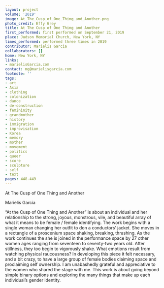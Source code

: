 ```yaml
---
layout: project
volume: '2019'
image: At_The_Cusp_of_One_Thing_and_Another.png
photo_credit: Effy Grey
title: At The Cusp of One Thing and Another
first_performed: first performed on September 21, 2019
place: Judson Memorial Church, New York, NY
times_performed: performed three times in 2019
contributor: Marielis Garcia
collaborators: []
home: New York, NY
links:
- marielisGarcia.com
contact: mg@marielisgarcia.com
footnote: ''
tags:
- art
- Asia
- clothing
- colonization
- dance
- de-construction
- femininity
- grandmother
- history
- immigration
- improvisation
- Korea
- memory
- mother
- movement
- politics
- queer
- score
- sculpture
- self
- text
pages: 448-449
---
```


At The Cusp of One Thing and Another

Marielis Garcia

“At the Cusp of One Thing and Another” is about an individual and her relationship to the strong, joyous, monstrous, vile, and beautiful array of what it means to be female / female identifying. The work begins with a single woman changing her outfit to don a conductors’ jacket. She moves in a rectangle of a proscenium space shaking, breaking, thrashing. As the work continues the she is joined in the performance space by 27 other women ages ranging from seventeen to seventy-two years old. After stillness, they too begin to vigorously shake. What emotions result from watching physical raucousness? In developing this piece it felt necessary, and a bit crazy, to have a large group of female bodies claiming space and proclaiming self ownership. I am unabashedly grateful and appreciative to the women who shared the stage with me. This work is about going beyond simple binary options and exploring the many things that make up each individual’s gender identity.
